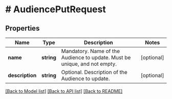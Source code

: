 # # AudiencePutRequest

## Properties

Name | Type | Description | Notes
------------ | ------------- | ------------- | -------------
**name** | **string** | Mandatory. Name of the Audience to update. Must be unique, and not empty. | [optional] 
**description** | **string** | Optional. Description of the Audience to update. | [optional] 

[[Back to Model list]](../../README.md#documentation-for-models) [[Back to API list]](../../README.md#documentation-for-api-endpoints) [[Back to README]](../../README.md)


